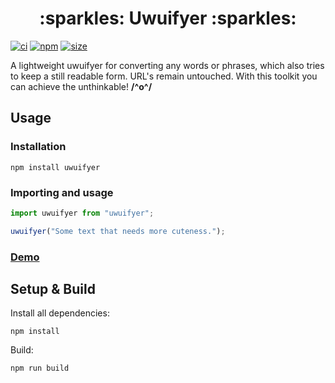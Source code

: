<h1 align="center">
:sparkles: Uwuifyer :sparkles:
</h1>

[![ci](https://github.com/TeraNovaLP/Uwuifyer/workflows/CI/badge.svg)](https://github.com/TeraNovaLP/Uwuifyer/commits/master)
[![npm](https://img.shields.io/npm/v/uwuifyer.svg)](https://www.npmjs.com/package/uwuifyer)
[![size](https://badgen.net/bundlephobia/minzip/uwuifyer)](https://bundlephobia.com/package/uwuifyer)

A lightweight uwuifyer for converting any words or phrases, which also tries to keep a still readable form. URL's remain untouched. With this toolkit you can achieve the unthinkable! **/^o^/**

## Usage
### Installation
```
npm install uwuifyer
```

### Importing and usage
```ts
import uwuifyer from "uwuifyer";

uwuifyer("Some text that needs more cuteness.");
```

### [Demo](https://codesandbox.io/s/uwuifyer-demo-9r60hs)

## Setup & Build
Install all dependencies:
```
npm install
```

Build:
```
npm run build
